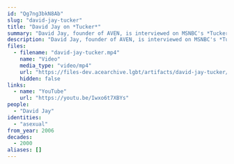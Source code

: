 ```yaml
---
id: "Qg7ng3bkN8Ab"
slug: "david-jay-tucker"
title: "David Jay on *Tucker*"
summary: "David Jay, founder of AVEN, is interviewed on MSNBC's *Tucker*"
description: "David Jay, founder of AVEN, is interviewed on MSNBC's *Tucker* (CW: acephobia)"
files:
  - filename: "david-jay-tucker.mp4"
    name: "Video"
    media_type: "video/mp4"
    url: "https://files-dev.acearchive.lgbt/artifacts/david-jay-tucker/david-jay-tucker.mp4"
    hidden: false
links:
  - name: "YouTube"
    url: "https://youtu.be/Iwxo6t7XBYs"
people:
  - "David Jay"
identities:
  - "asexual"
from_year: 2006
decades:
  - 2000
aliases: []
---
```

